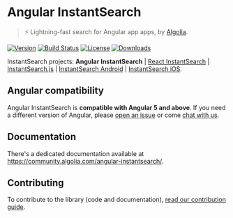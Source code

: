 # Angular InstantSearch

> ⚡ Lightning-fast search for Angular app apps, by [Algolia][algolia-website].

[![Version][version-svg]][package-url] [![Build Status][ci-badge]][ci-url] [![License][license-image]][license-url] [![Downloads][downloads-image]][downloads-url]

InstantSearch projects: **Angular InstantSearch** | [React InstantSearch][react-instantsearch-github] | [InstantSearch.js][instantsearch.js-github] | [InstantSearch Android][instantsearch-android-github] | [InstantSearch iOS][instantsearch-ios-github].

## Angular compatibility

Angular InstantSearch is **compatible with Angular 5 and above**. If you need a different version of Angular, please [open an issue](https://github.com/algolia/react-instantsearch/issues/new) or come [chat with us](https://gitter.im/angular-instantsearch).

## Documentation

There's a dedicated documentation available at <https://community.algolia.com/angular-instantsearch/>.

## Contributing

To contribute to the library (code and documentation), [read our contribution guide](./CONTRIBUTING.md).

[website]: https://community.algolia.com/angular-instantsearch/
[algolia-website]: https://www.algolia.com/
[instantsearch.js-github]: https://github.com/algolia/instantsearch.js
[react-instantsearch-github]: https://github.com/algolia/react-instantsearch
[vue-instantsearch-github]: https://github.com/algolia/vue-instantsearch
[instantsearch-android-github]: https://github.com/algolia/instantsearch-android
[instantsearch-ios-github]: https://github.com/algolia/instantsearch-ios
[ci-badge]: https://circleci.com/gh/algolia/angular-instantsearch.svg?style=svg
[ci-url]: https://circleci.com/gh/algolia/angular-instantsearch
[license-image]: http://img.shields.io/badge/license-MIT-green.svg?style=flat-square
[license-url]: LICENSE
[downloads-image]: https://img.shields.io/npm/dm/angular-instantsearch.svg?style=flat-square
[downloads-url]: http://npm-stat.com/charts.html?package=angular-instantsearch
[version-svg]: https://img.shields.io/npm/v/angular-instantsearch.svg?style=flat-square
[package-url]: https://yarnpkg.com/en/package/angular-instantsearch
